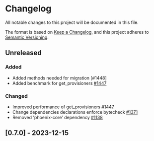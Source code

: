 # Changelog

All notable changes to this project will be documented in this file.

The format is based on [Keep a Changelog](https://keepachangelog.com/en/1.0.0/),
and this project adheres to [Semantic Versioning](https://semver.org/spec/v2.0.0.html).

## Unreleased

### Added

- Added methods needed for migration [#1448]
- Added benchmark for get_provisioners [#1447]

### Changed

- Improved performance of get_provisioners [#1447]
- Change dependencies declarations enforce bytecheck [#1371]
- Removed 'phoenix-core' dependency [#1138]

## [0.7.0] - 2023-12-15

[#1447]: https://github.com/dusk-network/rusk/issues/1448
[#1447]: https://github.com/dusk-network/rusk/issues/1447
[#1371]: https://github.com/dusk-network/rusk/issues/1371
[#1138]: https://github.com/dusk-network/rusk/issues/1138

